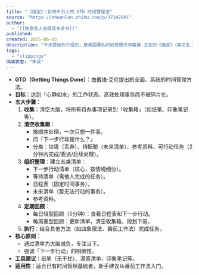 ```yaml
---
title: "《搞定》：影响千万人的 GTD 时间管理法"
source: "https://zhuanlan.zhihu.com/p/37347801"
author:
  - "[[陈章鱼人丑就该多读书]]"
published:
created: 2025-06-05
description: "今天要给你介绍的，是美国著名时间管理大师戴维·艾伦的《搞定》（英文名：Get things done）。目前在市面上，流行着很多时间管理的方法。章鱼也为大家介绍了不少的好方法。如果要说最多人使用的时间管理系统，那…"
tags:
  - "clippings"
阅读状态: "未读"
---
```

- **GTD（Getting Things Done）**：由戴维·艾伦提出的全面、系统的时间管理方法。
- **目标**：达到「心静如水」的工作状态，高效处理事务而不被碎片化。
- **五大步骤**：
  1. **收集**：清空大脑，将所有待办事项记录到「收集箱」（如纸笔、印象笔记等）。
  2. **清空收集箱**：
     - 按顺序处理，一次只想一件事。
     - 问「下一步行动是什么？」
     - 分类：垃圾（丢弃）、待酝酿（未来清单）、参考资料、可行动任务（2分钟内完成/委派/后续处理）。
  3. **组织整理**：建立五类清单：
     - 下一步行动清单（核心，按情境细分）。
     - 等待清单（需他人完成的任务）。
     - 日程表（固定时间事务）。
     - 未来清单（暂无法行动的事务）。
     - 参考资料。
  4. **定期回顾**：
     - 每日轻型回顾（5分钟）：查看日程表和下一步行动。
     - 每周重型回顾：更新清单，清空收集箱，规划下周。
  5. **执行**：结合其他方法（如四象限法、番茄工作法）完成任务。
- **核心原则**：
  - 通过清单为大脑减负，专注当下。
  - 强调「下一步行动」的明确性。
- **工具建议**：纸笔（无干扰）、滴答清单、印象笔记等。
- **适用性**：适合已有时间管理基础者，新手建议从番茄工作法入门。